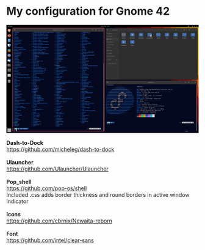 # My configuration for Gnome 42

![alt text](https://github.com/jacobzielinski/gnome_files/blob/main/screenshot/look.png?raw=true)


**Dash-to-Dock** <br />
https://github.com/micheleg/dash-to-dock
<br />
<br />
**Ulauncher**<br />
https://github.com/Ulauncher/Ulauncher
<br />
<br />
**Pop_shell**<br />
https://github.com/pop-os/shell<br />
Included .css adds border thickness and round borders in active window indicator
<br />
<br />
**Icons**<br />
https://github.com/cbrnix/Newaita-reborn
<br />
<br />
**Font**<br />
https://github.com/intel/clear-sans
<br />
<br />
